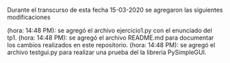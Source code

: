 Durante el transcurso de esta fecha 15-03-2020 se agregaron las siguientes modificaciones

(hora: 14:48 PM): se agregó el archivo ejercicio1.py con el enunciado del tp1.
(hora: 14:48 PM): se agregó el archivo README.md para documentar los cambios realizados en este repositorio.
(hora: 14:48 PM): se agregó el archivo testgui.py para realizar una prueba del la libreria PySimpleGUI.
